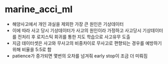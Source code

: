 # marine_acci_ml

- 해양사고에서 개인 과실을 제외한 가장 큰 원인은 기상데이터
- 이에 따라 사고 당시 기상데이터가 사고의 원인이라 가정하고 사고당시 기상데이터를 전처리 후 로지스틱 회귀를 통한 지도 학습으로 사고유무 도출
- 지금 데이터셋은 사고와 무사고의 비중차이로 무사고로 편향되는 경우를 예방하기 위해 비율을 5:5로 함
- patience가 증가되면 몇번의 오차를 넘겨줘 early stop이 조금 더 미뤄짐
